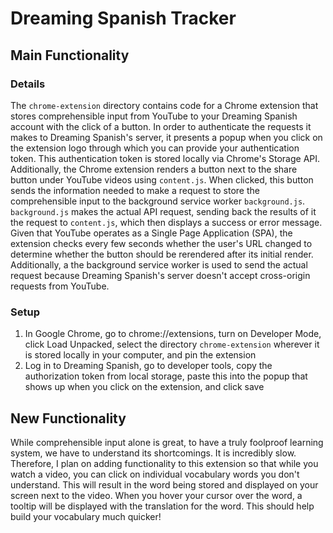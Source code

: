 # Dreaming Spanish Tracker
## Main Functionality
### Details
The `chrome-extension` directory contains code for a Chrome extension that stores comprehensible input from YouTube to your Dreaming Spanish account with the click of a button. In order to authenticate the requests it makes to Dreaming Spanish's server, it presents a popup when you click on the extension logo through which you can provide your authentication token. This authentication token is stored locally via Chrome's Storage API. Additionally, the Chrome extension renders a button next to the share button under YouTube videos using `content.js`. When clicked, this button sends the information needed to make a request to store the comprehensible input to the background service worker `background.js`. `background.js` makes the actual API request, sending back the results of it the request to `content.js`, which then displays a success or error message. Given that YouTube operates as a Single Page Application (SPA), the extension checks every few seconds whether the user's URL changed to determine whether the button should be rerendered after its initial render. Additionally, a the background service worker is used to send the actual request because Dreaming Spanish's server doesn't accept cross-origin requests from YouTube.
### Setup
1. In Google Chrome, go to chrome://extensions, turn on Developer Mode, click Load Unpacked, select the directory `chrome-extension` wherever it is stored locally in your computer, and pin the extension
2. Log in to Dreaming Spanish, go to developer tools, copy the authorization token from local storage, paste this into the popup that shows up when you click on the extension, and click save
## New Functionality
While comprehensible input alone is great, to have a truly foolproof learning system, we have to understand its shortcomings. It is incredibly slow. Therefore, I plan on adding functionality to this extension so that while you watch a video, you can click on individual vocabulary words you don't understand. This will result in the word being stored and displayed on your screen next to the video. When you hover your cursor over the word, a tooltip will be displayed with the translation for the word. This should help build your vocabulary much quicker!